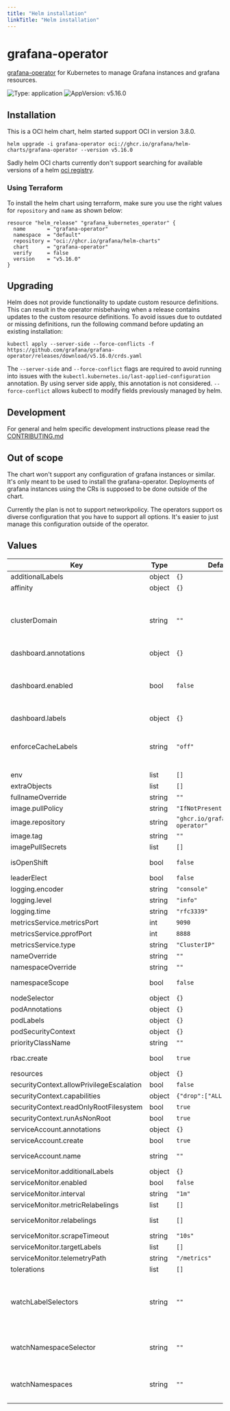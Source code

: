 ```yaml
---
title: "Helm installation"
linkTitle: "Helm installation"
---
```


# grafana-operator

[grafana-operator](https://github.com/grafana/grafana-operator) for Kubernetes to manage Grafana instances and grafana resources.

![Type: application](https://img.shields.io/badge/Type-application-informational?style=flat-square) ![AppVersion: v5.16.0](https://img.shields.io/badge/AppVersion-v5.16.0-informational?style=flat-square)

## Installation

This is a OCI helm chart, helm started support OCI in version 3.8.0.

```shell
helm upgrade -i grafana-operator oci://ghcr.io/grafana/helm-charts/grafana-operator --version v5.16.0
```

Sadly helm OCI charts currently don't support searching for available versions of a helm [oci registry](https://github.com/helm/helm/issues/11000).

### Using Terraform

To install the helm chart using terraform, make sure you use the right values for `repository` and `name` as shown below:

```hcl
resource "helm_release" "grafana_kubernetes_operator" {
  name       = "grafana-operator"
  namespace  = "default"
  repository = "oci://ghcr.io/grafana/helm-charts"
  chart      = "grafana-operator"
  verify     = false
  version    = "v5.16.0"
}
```

## Upgrading

Helm does not provide functionality to update custom resource definitions. This can result in the operator misbehaving when a release contains updates to the custom resource definitions.
To avoid issues due to outdated or missing definitions, run the following command before updating an existing installation:

```shell
kubectl apply --server-side --force-conflicts -f https://github.com/grafana/grafana-operator/releases/download/v5.16.0/crds.yaml
```

The `--server-side` and `--force-conflict` flags are required to avoid running into issues with the `kubectl.kubernetes.io/last-applied-configuration` annotation.
By using server side apply, this annotation is not considered. `--force-conflict` allows kubectl to modify fields previously managed by helm.

## Development

For general and helm specific development instructions please read the [CONTRIBUTING.md](../../../CONTRIBUTING.md)

## Out of scope

The chart won't support any configuration of grafana instances or similar. It's only meant to be used to install the grafana-operator.
Deployments of grafana instances using the CRs is supposed to be done outside of the chart.

Currently the plan is not to support networkpolicy. The operators support os diverse configuration that you have to support all options.
It's easier to just manage this configuration outside of the operator.

## Values

| Key | Type | Default | Description |
|-----|------|---------|-------------|
| additionalLabels | object | `{}` | additional labels to add to all resources |
| affinity | object | `{}` | pod affinity |
| clusterDomain | string | `""` | Sets the `CLUSTER_DOMAIN` environment variable, it defines how internal Kubernetes services managed by the operator are addressed. By default, this is empty, and internal services are addressed without a cluster domain specified, i.e., a relative domain name that will resolve regardless of if a custom domain is configured for the cluster. If you wish to have services addressed using their FQDNs, you can specify the cluster domain explicitly, e.g., "cluster.local" for the default Kubernetes configuration. |
| dashboard.annotations | object | `{}` | Annotations to add to the Grafana dashboard ConfigMap |
| dashboard.enabled | bool | `false` | Whether to create a ConfigMap containing a dashboard monitoring the operator metrics. Consider enabling this if you are enabling the ServiceMonitor. Optionally, a GrafanaDashboard CR can be manually created pointing to the Grafana.com dashboard ID 22785 https://grafana.com/grafana/dashboards/22785-grafana-operator/ The Grafana.com dashboard is maintained by the community and does not necessarily match the JSON definition in this repository. |
| dashboard.labels | object | `{}` | Labels to add to the Grafana dashboard ConfigMap |
| enforceCacheLabels | string | `"off"` | Sets the `ENFORCE_CACHE_LABELS` environment variable, Enables the enforcment of cache labels, reducing memory usage significantly. Valid values are "off","safe" and "all". When using `safe` mode, ConfigMaps and Secrets are excluded from caching. When using `all` mode, ConfigMaps and Secrets are cached and require the `app.kubernetes.io/managed-by: grafana-operator` label. |
| env | list | `[]` | Additional environment variables |
| extraObjects | list | `[]` | Array of extra K8s objects to deploy |
| fullnameOverride | string | `""` | Overrides the fully qualified app name. |
| image.pullPolicy | string | `"IfNotPresent"` | The image pull policy to use in grafana operator container |
| image.repository | string | `"ghcr.io/grafana/grafana-operator"` | grafana operator image repository |
| image.tag | string | `""` | Overrides the image tag whose default is the chart appVersion. |
| imagePullSecrets | list | `[]` | image pull secrets |
| isOpenShift | bool | `false` | Determines if the target cluster is OpenShift. Additional rbac permissions for routes will be added on OpenShift |
| leaderElect | bool | `false` | If you want to run multiple replicas of the grafana-operator, this is not recommended. |
| logging.encoder | string | `"console"` | Log encoding ("console", "json") |
| logging.level | string | `"info"` | Configure the verbosity of logging ("debug", "error", "info") |
| logging.time | string | `"rfc3339"` | Time encoding ("epoch", "iso8601", "millis", "nano", "rfc3339", "rfc3339nano") |
| metricsService.metricsPort | int | `9090` | metrics service port |
| metricsService.pprofPort | int | `8888` | port for the pprof profiling endpoint |
| metricsService.type | string | `"ClusterIP"` | metrics service type |
| nameOverride | string | `""` | Overrides the name of the chart. |
| namespaceOverride | string | `""` | Overrides the namespace name. |
| namespaceScope | bool | `false` | If the operator should run in namespace-scope or not, if true the operator will only be able to manage instances in the same namespace |
| nodeSelector | object | `{}` | pod node selector |
| podAnnotations | object | `{}` | pod annotations |
| podLabels | object | `{}` | pod labels |
| podSecurityContext | object | `{}` | pod security context |
| priorityClassName | string | `""` | pod priority class name |
| rbac.create | bool | `true` | Specifies whether to create the ClusterRole and ClusterRoleBinding. If "namespaceScope" is true or "watchNamespaces" is set, this will create Role and RoleBinding instead. |
| resources | object | `{}` | grafana operator container resources |
| securityContext.allowPrivilegeEscalation | bool | `false` | Whether to allow privilege escalation |
| securityContext.capabilities | object | `{"drop":["ALL"]}` | A list of capabilities to drop |
| securityContext.readOnlyRootFilesystem | bool | `true` | Whether to allow writing to the root filesystem |
| securityContext.runAsNonRoot | bool | `true` | Whether to require a container to run as a non-root user |
| serviceAccount.annotations | object | `{}` | Annotations to add to the service account |
| serviceAccount.create | bool | `true` | Specifies whether a service account should be created |
| serviceAccount.name | string | `""` | The name of the service account to use. If not set and create is true, a name is generated using the fullname template |
| serviceMonitor.additionalLabels | object | `{}` | Set of labels to transfer from the Kubernetes Service onto the target |
| serviceMonitor.enabled | bool | `false` | Whether to create a ServiceMonitor |
| serviceMonitor.interval | string | `"1m"` | Set how frequently Prometheus should scrape |
| serviceMonitor.metricRelabelings | list | `[]` | MetricRelabelConfigs to apply to samples before ingestion |
| serviceMonitor.relabelings | list | `[]` | Set relabel_configs as per https://prometheus.io/docs/prometheus/latest/configuration/configuration/#relabel_config |
| serviceMonitor.scrapeTimeout | string | `"10s"` | Set timeout for scrape |
| serviceMonitor.targetLabels | list | `[]` | Set of labels to transfer from the Kubernetes Service onto the target |
| serviceMonitor.telemetryPath | string | `"/metrics"` | Set path to metrics path |
| tolerations | list | `[]` | pod tolerations |
| watchLabelSelectors | string | `""` | Sets the `WATCH_LABEL_SELECTORS` environment variable, it defines which CRs are watched according to their labels. By default, the operator watches all CRs. To make it watch only a subset of CRs, define the variable as a *stringified label selector*. See also: https://kubernetes.io/docs/concepts/overview/working-with-objects/labels/ Beware: Always label Grafana CRs before enabling to ensure labels are inherited. # Existing Secrets/ConfigMaps referenced in CRs also need to be labeled to continue working. |
| watchNamespaceSelector | string | `""` | Sets the `WATCH_NAMESPACE_SELECTOR` environment variable, it defines which namespaces the operator should be listening for based on a namespace label (e.g. `"environment: dev"`). By default, the operator watches all namespaces. To make it watch only its own namespace, check out `namespaceScope` option instead. |
| watchNamespaces | string | `""` | Sets the `WATCH_NAMESPACE` environment variable, it defines which namespaces the operator should be listening for (e.g. `"grafana, foo"`). By default, the operator watches all namespaces. To make it watch only its own namespace, check out `namespaceScope` option instead. |
